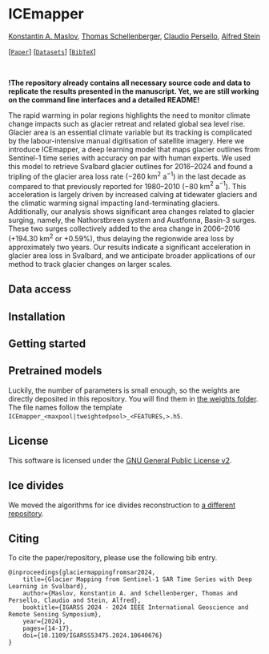 # ICEmapper

[Konstantin A. Maslov](https://people.utwente.nl/k.a.maslov), [Thomas Schellenberger](https://www.mn.uio.no/geo/english/people/aca/geohyd/thosche/), [Claudio Persello](https://people.utwente.nl/c.persello), [Alfred Stein](https://people.utwente.nl/a.stein)

[[`Paper`](https://ieeexplore.ieee.org/document/10640676)] [[`Datasets`](#datasets)] [[`BibTeX`](#citing)] 

<br/>

**!The repository already contains all necessary source code and data to replicate the results presented in the manuscript. Yet, we are still working on the command line interfaces and a detailed README!**

The rapid warming in polar regions highlights the need to monitor climate change impacts such as glacier retreat and related global sea level rise. 
Glacier area is an essential climate variable but its tracking is complicated by the labour-intensive manual digitisation of satellite imagery.
Here we introduce ICEmapper, a deep learning model that maps glacier outlines from Sentinel-1 time series with accuracy on par with human experts.
We used this model to retrieve Svalbard glacier outlines for 2016&ndash;2024 and found a tripling of the glacier area loss rate ($-260$ km$^2$ a$^{-1}$) in the last decade as compared to that previously reported for 1980&ndash;2010 ($-80$ km$^2$ a$^{-1}$). 
This acceleration is largely driven by increased calving at tidewater glaciers and the climatic warming signal impacting land-terminating glaciers. 
Additionally, our analysis shows significant area changes related to glacier surging, namely, the Nathorstbreen system and Austfonna, Basin-3 surges. 
These two surges collectively added to the area change in 2006&ndash;2016 ($+194.30$ km$^2$ or $+0.59\%$), thus delaying the regionwide area loss by approximately two years. 
Our results indicate a significant acceleration in glacier area loss in Svalbard, and we anticipate broader applications of our method to track glacier changes on larger scales.


## Data access


## Installation 


## Getting started


## Pretrained models

Luckily, the number of parameters is small enough, so the weights are directly deposited in this repository. 
You will find them in [the weights folder](weights). 
The file names follow the template `ICEmapper_<maxpool|tweightedpool>_<FEATURES,>.h5`. 


## License

This software is licensed under the [GNU General Public License v2](LICENSE).


## Ice divides

We moved the algorithms for ice divides reconstruction to [a different repository](https://github.com/konstantin-a-maslov/massive_ice_divides).


## Citing

To cite the paper/repository, please use the following bib entry. 

<!-- TODO: Update BibTeX once published in a journal```
@article{INDEX,
    title={TITLE},
    author={Maslov, Konstantin A. and Schellenberger, Thomas and Persello, Claudio and Stein, Alfred},
    journal={},
    year={YEAR},
    volume={},
    number={},
    pages={},
    doi={}
}
``` -->
```
@inproceedings{glaciermappingfromsar2024,
    title={Glacier Mapping from Sentinel-1 SAR Time Series with Deep Learning in Svalbard}, 
    author={Maslov, Konstantin A. and Schellenberger, Thomas and Persello, Claudio and Stein, Alfred},
    booktitle={IGARSS 2024 - 2024 IEEE International Geoscience and Remote Sensing Symposium}, 
    year={2024},
    pages={14-17},
    doi={10.1109/IGARSS53475.2024.10640676}
}
```
